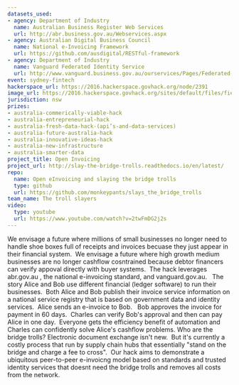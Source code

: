 ```yaml
---
datasets_used:
- agency: Department of Industry
  name: Australian Business Register Web Services
  url: http://abr.business.gov.au/Webservices.aspx
- agency: Australian Digital Business Council
  name: National e-Invoicing Framework
  url: https://github.com/ausdigital/RESTful-framework
- agency: Department of Industry
  name: Vanguard Federated Identity Service
  url: http://www.vanguard.business.gov.au/ourservices/Pages/Federated-Authentication-Service-(FAS).aspx
event: sydney-fintech
hackerspace_url: https://2016.hackerspace.govhack.org/node/2391
image_url: https://2016.hackerspace.govhack.org/sites/default/files/field/image/troll_bridge.jpg
jurisdiction: nsw
prizes:
- australia-commerically-viable-hack
- australia-entrepreneurial-hack
- australia-fresh-data-hack-(api’s-and-data-services)
- australia-future-australia-hack
- australia-innovative-ideas-hack
- australia-new-infrastructure
- australia-smarter-data
project_title: Open Invoicing
project_url: http://slay-the-bridge-trolls.readthedocs.io/en/latest/
repo:
  name: Open eInvoicing and slaying the bridge trolls
  type: github
  url: https://github.com/monkeypants/slays_the_bridge_trolls
team_name: The troll slayers
video:
  type: youtube
  url: https://www.youtube.com/watch?v=2twFmDG2j2s
---
```


We envisage a future where millions of small businesses no longer need to handle shoe boxes full of receipts and invoices becuase they just appear in their financial system.  We envisage a future where high growth medium businesses are no longer cashflow cosntrained because debtor financers can verify appoval directly with buyer systems.  The hack leverages abr.gov.au , the national e-invoicing standard, and vanguard.gov.au.  
The story
Alice and Bob use different financial (ledger software) to run their businesses.  Both Alice and Bob publish their invoice service information on a national service registry that is based on government data and identity services.  Alice sends an e-invoice to Bob.   Bob approves the invoice for payment in 60 days.  Charles can verify Bob's approval and then can pay Alice in one day.  Everyone gets the efficiency benefit of automation and Charles can confidently solve Alice's cashflow problems.
Who are the bridge trolls?
Electronic document exchange isn't new.  But it's currently a costly process that run by supply chain hubs that essentially "stand on the bridge and charge a fee to cross".  Our hack aims to demonstrate a ubiquitous peer-to-peer e-invoicng model based on standards and trusted identity services that doesnt need the bridge trolls and removes all costs from the network.